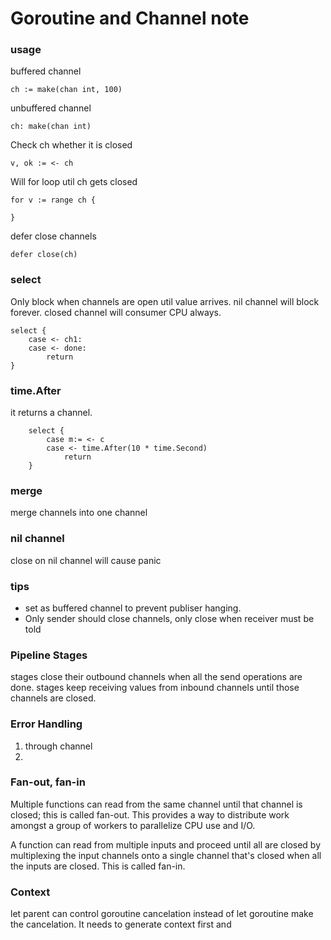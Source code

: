 # Goroutine and Channel note

### usage

buffered channel
```
ch := make(chan int, 100)
```

unbuffered channel
```
ch: make(chan int)
```

Check ch whether it is closed
```
v, ok := <- ch
```

Will for loop util ch gets closed
```
for v := range ch {

}
```

defer close channels
```
defer close(ch)
```

### select
Only block when channels are open util value arrives. nil channel will block forever.
closed channel will consumer CPU always.

```
select {
    case <- ch1:
    case <- done:
        return
}

```

### time.After
it returns a channel.
```
    select {
        case m:= <- c
        case <- time.After(10 * time.Second)
            return
    }
```


### merge
merge channels into one channel

### nil channel
close on nil channel will cause panic

### tips
- set as buffered channel to prevent publiser hanging.
- Only sender should close channels, only close when receiver must be told

### Pipeline Stages
stages close their outbound channels when all the send operations are done.
stages keep receiving values from inbound channels until those channels are closed.


### Error Handling
1. through channel
2.

### Fan-out, fan-in
Multiple functions can read from the same channel until that channel is closed; this is called fan-out. This provides a way to distribute work amongst a group of workers to parallelize CPU use and I/O.

A function can read from multiple inputs and proceed until all are closed by multiplexing the input channels onto a single channel that's closed when all the inputs are closed. This is called fan-in.



### Context
let parent can control goroutine cancelation instead of let goroutine make the cancelation.
It needs to generate context first and